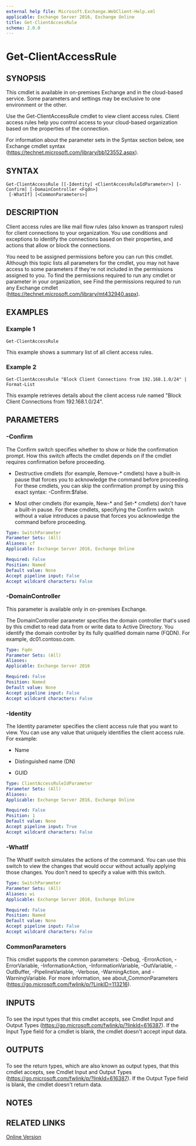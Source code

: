 ```yaml
---
external help file: Microsoft.Exchange.WebClient-Help.xml
applicable: Exchange Server 2016, Exchange Online
title: Get-ClientAccessRule
schema: 2.0.0
---
```


# Get-ClientAccessRule

## SYNOPSIS
This cmdlet is available in on-premises Exchange and in the cloud-based service. Some parameters and settings may be exclusive to one environment or the other.

Use the Get-ClientAccessRule cmdlet to view client access rules. Client access rules help you control access to your cloud-based organization based on the properties of the connection.

For information about the parameter sets in the Syntax section below, see Exchange cmdlet syntax (https://technet.microsoft.com/library/bb123552.aspx).

## SYNTAX

```
Get-ClientAccessRule [[-Identity] <ClientAccessRuleIdParameter>] [-Confirm] [-DomainController <Fqdn>]
 [-WhatIf] [<CommonParameters>]
```

## DESCRIPTION
Client access rules are like mail flow rules (also known as transport rules) for client connections to your organization. You use conditions and exceptions to identify the connections based on their properties, and actions that allow or block the connections.

You need to be assigned permissions before you can run this cmdlet. Although this topic lists all parameters for the cmdlet, you may not have access to some parameters if they're not included in the permissions assigned to you. To find the permissions required to run any cmdlet or parameter in your organization, see Find the permissions required to run any Exchange cmdlet (https://technet.microsoft.com/library/mt432940.aspx).

## EXAMPLES

### Example 1
```
Get-ClientAccessRule
```

This example shows a summary list of all client access rules.

### Example 2
```
Get-ClientAccessRule "Block Client Connections from 192.168.1.0/24" | Format-List
```

This example retrieves details about the client access rule named "Block Client Connections from 192.168.1.0/24".

## PARAMETERS

### -Confirm
The Confirm switch specifies whether to show or hide the confirmation prompt. How this switch affects the cmdlet depends on if the cmdlet requires confirmation before proceeding.

- Destructive cmdlets (for example, Remove-\* cmdlets) have a built-in pause that forces you to acknowledge the command before proceeding. For these cmdlets, you can skip the confirmation prompt by using this exact syntax: -Confirm:$false.

- Most other cmdlets (for example, New-\* and Set-\* cmdlets) don't have a built-in pause. For these cmdlets, specifying the Confirm switch without a value introduces a pause that forces you acknowledge the command before proceeding.

```yaml
Type: SwitchParameter
Parameter Sets: (All)
Aliases: cf
Applicable: Exchange Server 2016, Exchange Online

Required: False
Position: Named
Default value: None
Accept pipeline input: False
Accept wildcard characters: False
```

### -DomainController
This parameter is available only in on-premises Exchange.

The DomainController parameter specifies the domain controller that's used by this cmdlet to read data from or write data to Active Directory. You identify the domain controller by its fully qualified domain name (FQDN). For example, dc01.contoso.com.

```yaml
Type: Fqdn
Parameter Sets: (All)
Aliases:
Applicable: Exchange Server 2016

Required: False
Position: Named
Default value: None
Accept pipeline input: False
Accept wildcard characters: False
```

### -Identity
The Identity parameter specifies the client access rule that you want to view. You can use any value that uniquely identifies the client access rule. For example:

- Name

- Distinguished name (DN)

- GUID

```yaml
Type: ClientAccessRuleIdParameter
Parameter Sets: (All)
Aliases:
Applicable: Exchange Server 2016, Exchange Online

Required: False
Position: 1
Default value: None
Accept pipeline input: True
Accept wildcard characters: False
```

### -WhatIf
The WhatIf switch simulates the actions of the command. You can use this switch to view the changes that would occur without actually applying those changes. You don't need to specify a value with this switch.

```yaml
Type: SwitchParameter
Parameter Sets: (All)
Aliases: wi
Applicable: Exchange Server 2016, Exchange Online

Required: False
Position: Named
Default value: None
Accept pipeline input: False
Accept wildcard characters: False
```

### CommonParameters
This cmdlet supports the common parameters: -Debug, -ErrorAction, -ErrorVariable, -InformationAction, -InformationVariable, -OutVariable, -OutBuffer, -PipelineVariable, -Verbose, -WarningAction, and -WarningVariable. For more information, see about_CommonParameters (https://go.microsoft.com/fwlink/p/?LinkID=113216).

## INPUTS

###  
To see the input types that this cmdlet accepts, see Cmdlet Input and Output Types (https://go.microsoft.com/fwlink/p/?linkId=616387). If the Input Type field for a cmdlet is blank, the cmdlet doesn't accept input data.

## OUTPUTS

###  
To see the return types, which are also known as output types, that this cmdlet accepts, see Cmdlet Input and Output Types (https://go.microsoft.com/fwlink/p/?linkId=616387). If the Output Type field is blank, the cmdlet doesn't return data.

## NOTES

## RELATED LINKS

[Online Version](https://technet.microsoft.com/library/4787d6dc-d38b-427a-83f8-7c57d604dff0.aspx)

